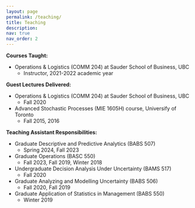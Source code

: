 ```yaml
---
layout: page
permalink: /teaching/
title: Teaching
description:
nav: true
nav_order: 2
---
```




**Courses Taught:**
- Operations & Logistics (COMM 204) at Sauder School of Business, UBC
  - Instructor, 2021-2022 academic year
 

**Guest Lectures Delivered:**
- Operations & Logistics (COMM 204) at Sauder School of Business, UBC
  - Fall 2020
- Advanced Stochastic Processes (MIE 1605H) course, Universify of Toronto
  - Fall 2015, 2016

**Teaching Assistant Responsibilities:**
- Graduate Descriptive and Predictive Analytics (BABS 507)
  - Spring 2024, Fall 2023
- Graduate Operations (BASC 550)
  - Fall 2023, Fall 2019, Winter 2018
- Undergraduate Decision Analysis Under Uncertainty (BAMS 517)
  - Fall 2020
- Graduate Analyzing and Modelling Uncertainty (BABS 506)
  - Fall 2020, Fall 2019
- Graduate Application of Statistics in Management (BABS 550)
  - Winter 2019
 
